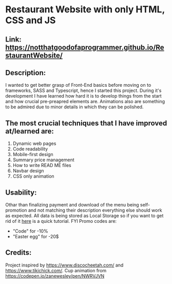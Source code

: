 # Restaurant Website with only HTML, CSS and JS

## Link: https://notthatgoodofaprogrammer.github.io/RestaurantWebsite/

## Description:
I wanted to get better grasp of Front-End basics before moving on to frameworks, SASS and Typescript, hence I started this project.
During it's development I have learned how hard it is to develop things from the start and how crucial pre-preapred elements are.
Animations also are something to be admired due to minor details in which they can be polished.

## The most crucial techniques that I have improved at/learned are:
1. Dynamic web pages
2. Code readability
3. Mobile-first design
4. Summary price management
5. How to write READ ME files
6. Navbar design
7. CSS only animation

## Usability:
Othar than finalizing payment and download of the menu being self-promotion and not matching their description everything else should work as expected.
All data is being stored as Local Storage so if you want to get rid of it [here](https://www.leadshook.com/help/how-to-clear-local-storage-in-google-chrome-browser/) is a quick tutorial.
FYI Promo codes are:
- "Code" for -10%
- "Easter egg" for -20$

## Credits:
Project inspired by https://www.discocheetah.com/ and https://www.tikichick.com/.
Cup animation from https://codepen.io/zanewesley/pen/NWRVJVN
